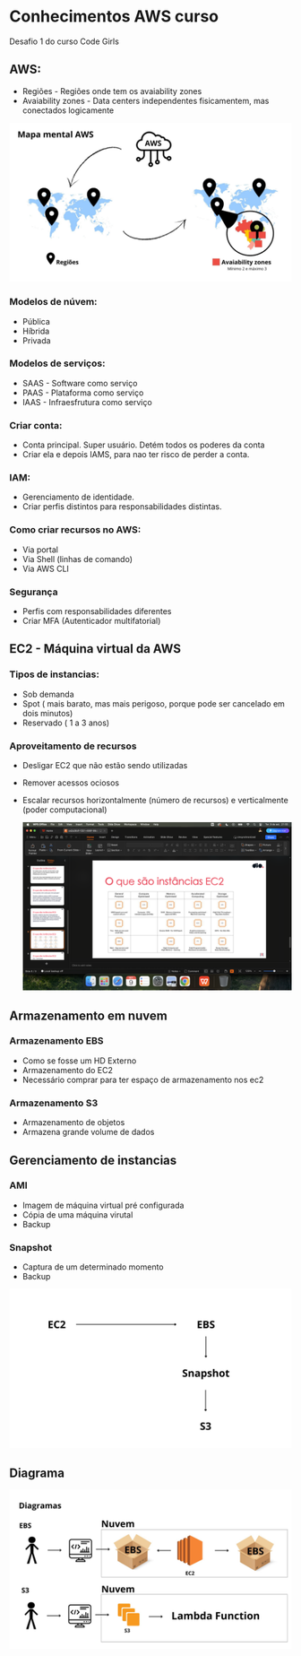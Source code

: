 # Conhecimentos AWS curso
Desafio 1 do curso Code Girls

## AWS:
* Regiões - Regiões onde tem os avaiability zones
* Avaiability zones - Data centers independentes fisicamentem, mas conectados logicamente

![](Mapamental1AWS.jpg)

### Modelos de núvem:
* Pública
* Híbrida
* Privada

### Modelos de serviços:
* SAAS - Software como serviço
* PAAS - Plataforma como serviço
* IAAS - Infraesfrutura como serviço

### Criar conta:
* Conta principal. Super usuário. Detém todos os poderes da conta
* Criar ela e depois IAMS, para nao ter risco de perder a conta.

### IAM:
* Gerenciamento de identidade.
* Criar perfis distintos para responsabilidades distintas.

### Como criar recursos no AWS:
* Via portal
* Via Shell (linhas de comando)
* Via AWS CLI

### Segurança
* Perfis com responsabilidades diferentes
* Criar MFA (Autenticador multifatorial)

## EC2 - Máquina virtual da AWS

### Tipos de instancias:
* Sob demanda
* Spot ( mais barato, mas mais perigoso, porque pode ser cancelado em dois minutos)
* Reservado ( 1 a 3 anos)

### Aproveitamento de recursos
* Desligar EC2 que não estão sendo utilizadas
* Remover acessos ociosos
* Escalar recursos horizontalmente (número de recursos) e verticalmente (poder computacional)

  ![](EC2.png)

## Armazenamento em nuvem

### Armazenamento EBS
* Como se fosse um HD Externo
* Armazenamento do EC2
* Necessário comprar para ter espaço de armazenamento nos ec2

### Armazenamento S3
* Armazenamento de objetos
* Armazena grande volume de dados

## Gerenciamento de instancias

### AMI
* Imagem de máquina virtual pré configurada
* Cópia de uma máquina virutal
* Backup

### Snapshot
* Captura de um determinado momento
* Backup

![](MapamentalAWS(2).jpg)

## Diagrama

![](MapamentalAWS.jpg)
